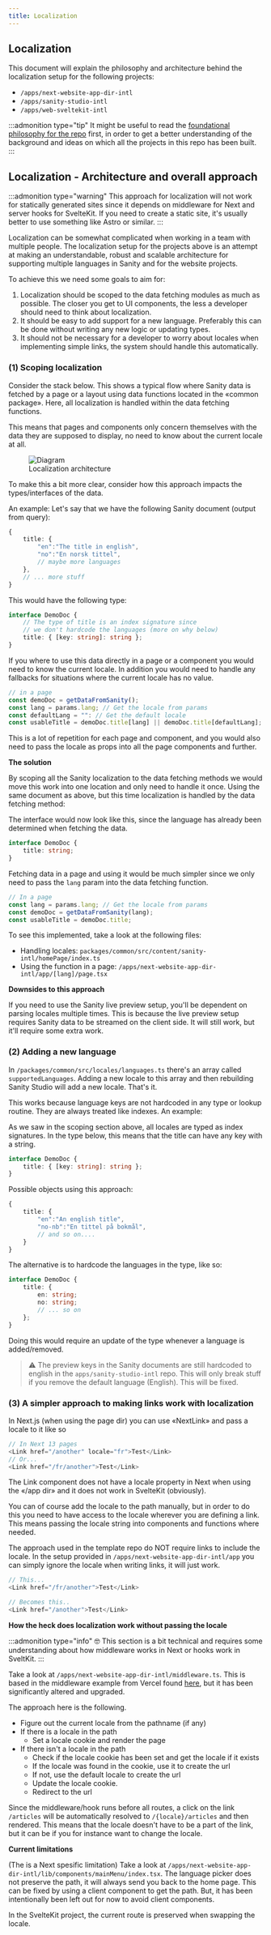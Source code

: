```yaml
---
title: Localization
---
```


<script>
	import diagramImg from "../assets/loc_diagram_img.png";
</script>

## Localization

This document will explain the philosophy and architecture behind the localization setup for the following projects:

-   `/apps/next-website-app-dir-intl`
-   `/apps/sanity-studio-intl`
-   `/apps/web-sveltekit-intl`

:::admonition type="tip"
It might be useful to read the [foundational philosophy for the repo](background.md) first, in order to get a better understanding of the background and ideas on which all the projects in this repo has been built.
:::

## Localization - Architecture and overall approach

:::admonition type="warning"
This approach for localization will not work for statically generated sites since it depends on middleware for Next and server hooks for SvelteKit. If you need to create a static site, it's usually better to use something like Astro or similar.
:::

Localization can be somewhat complicated when working in a team with multiple people. The localization setup for the projects above is an attempt at making an understandable, robust and scalable architecture for supporting multiple languages in Sanity and for the website projects.

To achieve this we need some goals to aim for:

1. Localization should be scoped to the data fetching modules as much as possible. The closer you get to UI components, the less a developer should need to think about localization.
2. It should be easy to add support for a new language. Preferably this can be done without writing any new logic or updating types.
3. It should not be necessary for a developer to worry about locales when implementing simple links, the system should handle this automatically.

### (1) Scoping localization

Consider the stack below. This shows a typical flow where Sanity data is fetched by a page or a layout using data functions located in the «common package». Here, all localization is handled within the data fetching functions.

This means that pages and components only concern themselves with the data they are supposed to display, no need to know about the current locale at all.

<figure>
	<img src={diagramImg} alt="Diagram" />
	<figcaption>Localization architecture</figcaption>
</figure>

To make this a bit more clear, consider how this approach impacts the types/interfaces of the data.

An example: Let's say that we have the following Sanity document (output from query):

```typescript
{
	title: {
		"en":"The title in english",
		"no":"En norsk tittel",
		// maybe more languages
	},
	// ... more stuff
}
```

This would have the following type:

```typescript
interface DemoDoc {
	// The type of title is an index signature since
	// we don't hardcode the languages (more on why below)
	title: { [key: string]: string };
}
```

If you where to use this data directly in a page or a component you would need to know the current locale. In addition you would need to handle any fallbacks for situations where the current locale has no value.

```typescript
// in a page
const demoDoc = getDataFromSanity();
const lang = params.lang; // Get the locale from params
const defaultLang = "": // Get the default locale
const usableTitle = demoDoc.title[lang] || demoDoc.title[defaultLang];
```

This is a lot of repetition for each page and component, and you would also need to pass the locale as props into all the page components and further.

**The solution**

By scoping all the Sanity localization to the data fetching methods we would move this work into one location and only need to handle it once. Using the same document as above, but this time localization is handled by the data fetching method:

The interface would now look like this, since the language has already been determined when fetching the data.

```typescript
interface DemoDoc {
	title: string;
}
```

Fetching data in a page and using it would be much simpler since we only need to pass the `lang` param into the data fetching function.

```typescript
// In a page
const lang = params.lang; // Get the locale from params
const demoDoc = getDataFromSanity(lang);
const usableTitle = demoDoc.title;
```

To see this implemented, take a look at the following files:

-   Handling locales: `packages/common/src/content/sanity-intl/homePage/index.ts`
-   Using the function in a page: `/apps/next-website-app-dir-intl/app/[lang]/page.tsx`

**Downsides to this approach**

If you need to use the Sanity live preview setup, you'll be dependent on parsing locales multiple times. This is because the live preview setup requires Sanity data to be streamed on the client side. It will still work, but it'll require some extra work.

### (2) Adding a new language

In `/packages/common/src/locales/languages.ts` there's an array called `supportedLanguages`. Adding a new locale to this array and then rebuilding Sanity Studio will add a new locale. That's it.

This works because language keys are not hardcoded in any type or lookup routine. They are always treated like indexes. An example:

As we saw in the scoping section above, all locales are typed as index signatures. In the type below, this means that the title can have any key with a string.

```typescript
interface DemoDoc {
	title: { [key: string]: string };
}
```

Possible objects using this approach:

```typescript
{
	title: {
		"en":"An english title",
		"no-nb":"En tittel på bokmål",
		// and so on....
	}
}
```

The alternative is to hardcode the languages in the type, like so:

```typescript
interface DemoDoc {
	title: {
		en: string;
		no: string;
		// ... so on
	};
}
```

Doing this would require an update of the type whenever a language is added/removed.

> ⚠️ The preview keys in the Sanity documents are still hardcoded to english in the `apps/sanity-studio-intl` repo. This will only break stuff if you remove the default language (English). This will be fixed.

### (3) A simpler approach to making links work with localization

In Next.js (when using the page dir) you can use «NextLink» and pass a locale to it like so

```typescript
// In Next 13 pages
<Link href="/another" locale="fr">Test</Link>
// Or...
<Link href="/fr/another">Test</Link>
```

The Link component does not have a locale property in Next when using the «/app dir» and it does not work in SvelteKit (obviously).

You can of course add the locale to the path manually, but in order to do this you need to have access to the locale wherever you are defining a link. This means passing the locale string into components and functions where needed.

The approach used in the template repo do NOT require links to include the locale. In the setup provided in `/apps/next-website-app-dir-intl/app` you can simply ignore the locale when writing links, it will just work.

```typescript
// This...
<Link href="/fr/another">Test</Link>

// Becomes this..
<Link href="/another">Test</Link>
```

**How the heck does localization work without passing the locale**

:::admonition type="info"
🤓 This section is a bit technical and requires some understanding about how middleware works in Next or hooks work in SveltKit.
:::

Take a look at `/apps/next-website-app-dir-intl/middleware.ts`.
This is based in the middleware example from Vercel found [here](https://beta.nextjs.org/docs/guides/internationalization#routing-overview), but it has been significantly altered and upgraded.

The approach here is the following.

-   Figure out the current locale from the pathname (if any)
-   If there is a locale in the path
    -   Set a locale cookie and render the page
-   If there isn't a locale in the path
    -   Check if the locale cookie has been set and get the locale if it exists
    -   If the locale was found in the cookie, use it to create the url
    -   If not, use the default locale to create the url
    -   Update the locale cookie.
    -   Redirect to the url

Since the middleware/hook runs before all routes, a click on the link `/articles` will be automatically resolved to `/{locale}/articles` and then rendered. This means that the locale doesn't have to be a part of the link, but it can be if you for instance want to change the locale.

**Current limitations**

(The is a Next spesific limitation)
Take a look at `/apps/next-website-app-dir-intl/lib/components/mainMenu/index.tsx`. The language picker does not preserve the path, it will always send you back to the home page. This can be fixed by using a client component to get the path. But, it has been intentionally been left out for now to avoid client components.

In the SvelteKit project, the current route is preserved when swapping the locale.
